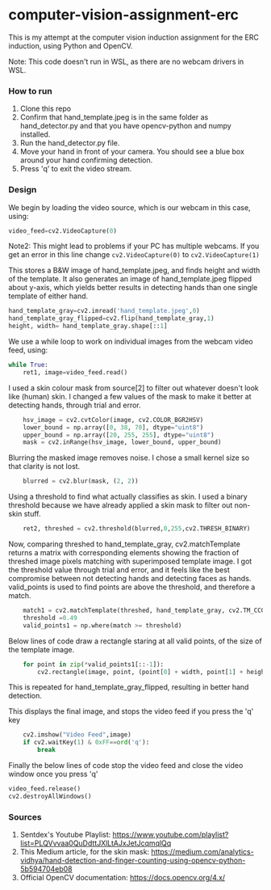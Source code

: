 # computer-vision-assignment-erc

This is my attempt at the computer vision induction assignment for the ERC induction, using Python and OpenCV.

Note: This code doesn't run in WSL, as there are no webcam drivers in WSL.

### How to run
1. Clone this repo
2. Confirm that hand_template.jpeg is in the same folder as hand_detector.py and that you have opencv-python and numpy installed.
3. Run the hand_detector.py file.
4. Move your hand in front of your camera. You should see a blue box around your hand confirming detection.
5. Press 'q' to exit the video stream.

### Design
We begin by loading the video source, which is our webcam in this case, using:
```py 
video_feed=cv2.VideoCapture(0)
```
Note2: This might lead to problems if your PC has multiple webcams. If you get an error in this line change ```cv2.VideoCapture(0)``` to ```cv2.VideoCapture(1)```

This stores a B&W image of hand_template.jpeg, and finds height and width of the template. It also generates an image of hand_template.jpeg flipped about y-axis, which yields better results in detecting hands than one single template of either hand. 
```py
hand_template_gray=cv2.imread('hand_template.jpeg',0)
hand_template_gray_flipped=cv2.flip(hand_template_gray,1)
height, width= hand_template_gray.shape[::1]
```
We use a while loop to work on individual images from the webcam video feed, using:
```py
while True:
    ret1, image=video_feed.read()
```
I used a skin colour mask from source[2] to filter out whatever doesn't look like (human) skin. I changed a few values of the mask to make it better at detecting hands, through trial and error.
```py
    hsv_image = cv2.cvtColor(image, cv2.COLOR_BGR2HSV)
    lower_bound = np.array([0, 38, 70], dtype="uint8")
    upper_bound = np.array([20, 255, 255], dtype="uint8")
    mask = cv2.inRange(hsv_image, lower_bound, upper_bound)
```
Blurring the masked image removes noise. I chose a small kernel size so that clarity is not lost.
```py
    blurred = cv2.blur(mask, (2, 2))
````
Using a threshold to find what actually classifies as skin. I used a binary threshold because we have already applied a skin mask to filter out non-skin stuff.
```py
    ret2, threshed = cv2.threshold(blurred,0,255,cv2.THRESH_BINARY)
```
Now, comparing threshed to hand_template_gray, cv2.matchTemplate returns a matrix with corresponding elements showing the fraction of threshed image pixels matching with superimposed template image. I got the threshold value through trial and error, and it feels like the best compromise between not detecting hands and detecting faces as hands.
valid_points is used to find points are above the threshold, and therefore a match.
```py
    match1 = cv2.matchTemplate(threshed, hand_template_gray, cv2.TM_CCOEFF_NORMED)
    threshold =0.49
    valid_points1 = np.where(match >= threshold)
```
Below lines of code draw a rectangle staring at all valid points, of the size of the template image.
```py
    for point in zip(*valid_points1[::-1]):
        cv2.rectangle(image, point, (point[0] + width, point[1] + height), (255, 0, 0), 1,)
```
This is repeated for hand_template_gray_flipped, resulting in better hand detection.

This  displays the final image, and stops the video feed if you press the 'q' key
```py
    cv2.imshow("Video Feed",image)
    if cv2.waitKey(1) & 0xFF==ord('q'):
        break
```
Finally the below lines of code stop the video feed and close the video window once you press 'q'
```py
video_feed.release()
cv2.destroyAllWindows()
```

### Sources
1.  Sentdex's Youtube Playlist: https://www.youtube.com/playlist?list=PLQVvvaa0QuDdttJXlLtAJxJetJcqmqlQq
2.  This Medium article, for the skin mask: https://medium.com/analytics-vidhya/hand-detection-and-finger-counting-using-opencv-python-5b594704eb08
3.  Official OpenCV documentation: https://docs.opencv.org/4.x/
